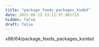 ```yaml
---
title: "package_feeds_packages_ksmbd"
date: 2021-06-23 23:11:37.901713
hidden: false
draft: false
---
```


x86/64/package_feeds_packages_ksmbd

